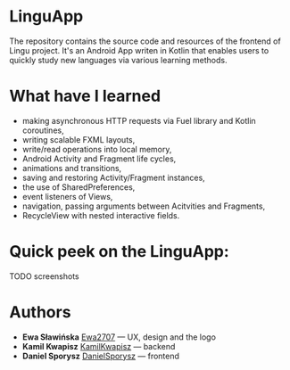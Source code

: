 # LinguApp

The repository contains the source code and resources of the frontend of Lingu project. It's an Android App writen in Kotlin that enables users to quickly study new languages via various learning methods.

# What have I learned
* making asynchronous HTTP requests via Fuel library and Kotlin coroutines,
* writing scalable FXML layouts,
* write/read operations into local memory,
* Android Activity and Fragment life cycles,
* animations and transitions,
* saving and restoring Activity/Fragment instances,
* the use of SharedPreferences,
* event listeners of Views,
* navigation, passing arguments between Acitvities and Fragments,
* RecycleView with nested interactive fields.

# Quick peek on the LinguApp:

TODO screenshots

# Authors 
* **Ewa Sławińska** [Ewa2707](github.com/Ewa2707) — UX, design and the logo
* **Kamil Kwapisz** [KamilKwapisz](github.com/KamilKwapisz) — backend
* **Daniel Sporysz** [DanielSporysz](github.com/DanielSporysz) — frontend
